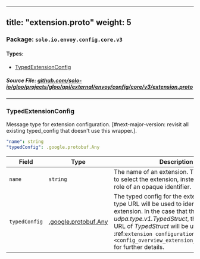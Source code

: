 
---
title: "extension.proto"
weight: 5
---

<!-- Code generated by solo-kit. DO NOT EDIT. -->


### Package: `solo.io.envoy.config.core.v3` 
#### Types:


- [TypedExtensionConfig](#typedextensionconfig)
  



##### Source File: [github.com/solo-io/gloo/projects/gloo/api/external/envoy/config/core/v3/extension.proto](https://github.com/solo-io/gloo/blob/master/projects/gloo/api/external/envoy/config/core/v3/extension.proto)





---
### TypedExtensionConfig

 
Message type for extension configuration.
[#next-major-version: revisit all existing typed_config that doesn't use this wrapper.].

```yaml
"name": string
"typedConfig": .google.protobuf.Any

```

| Field | Type | Description |
| ----- | ---- | ----------- | 
| `name` | `string` | The name of an extension. This is not used to select the extension, instead it serves the role of an opaque identifier. |
| `typedConfig` | [.google.protobuf.Any](https://developers.google.com/protocol-buffers/docs/reference/csharp/class/google/protobuf/well-known-types/any) | The typed config for the extension. The type URL will be used to identify the extension. In the case that the type URL is *udpa.type.v1.TypedStruct*, the inner type URL of *TypedStruct* will be utilized. See the :ref:`extension configuration overview <config_overview_extension_configuration>` for further details. |





<!-- Start of HubSpot Embed Code -->
<script type="text/javascript" id="hs-script-loader" async defer src="//js.hs-scripts.com/5130874.js"></script>
<!-- End of HubSpot Embed Code -->
